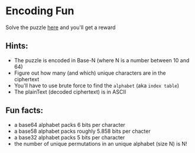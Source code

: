 # Encoding Fun

Solve the puzzle [here](encoded.txt) and you'll get a reward
## Hints:
* The puzzle is encoded in Base-N (where N is a number between 10 and 64)
* Figure out how many (and which) unique characters are in the ciphertext
* You'll have to use brute force to find the `alphabet` (aka `index table`)
* The plainText (decoded ciphertext) is in ASCII

## Fun facts:
* a base64 alphabet packs 6 bits per character
* a base58 alphabet packs roughly 5.858 bits per chacter
* a base32 alphabet packs 5 bits per character
* the number of unique permutations in an unique alphabet (size N) is N! 

